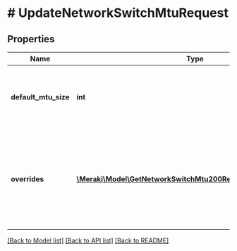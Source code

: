 # # UpdateNetworkSwitchMtuRequest

## Properties

Name | Type | Description | Notes
------------ | ------------- | ------------- | -------------
**default_mtu_size** | **int** | MTU size for the entire network. Default value is 9578. | [optional]
**overrides** | [**\Meraki\Model\GetNetworkSwitchMtu200ResponseOverridesInner[]**](GetNetworkSwitchMtu200ResponseOverridesInner.md) | Override MTU size for individual switches or switch templates. An empty array will clear overrides. | [optional]

[[Back to Model list]](../../README.md#models) [[Back to API list]](../../README.md#endpoints) [[Back to README]](../../README.md)
